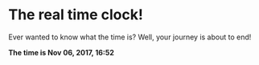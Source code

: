 # The real time clock!

Ever wanted to know what the time is? Well, your journey is about to end!

**The time is Nov 06, 2017, 16:52**